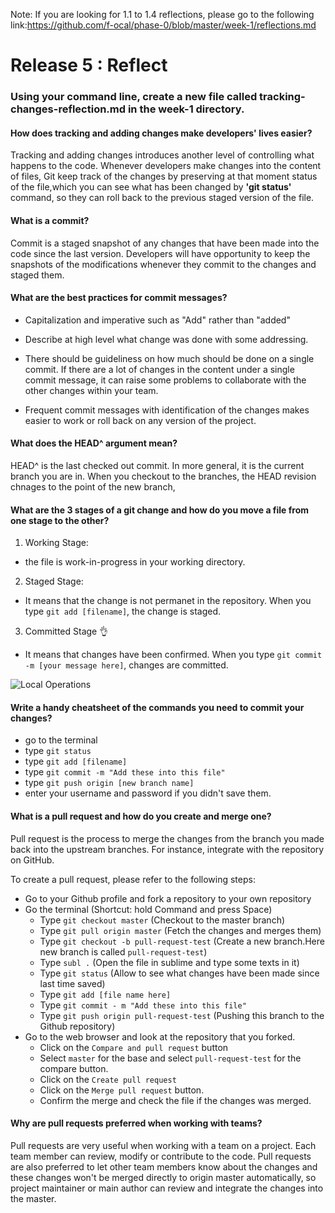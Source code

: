 

Note: If you are looking for 1.1 to 1.4 reflections, please go to the following link:https://github.com/f-ocal/phase-0/blob/master/week-1/reflections.md

# Release 5 : Reflect
### Using your command line, create a new file called tracking-changes-reflection.md in the week-1 directory.

#### How does tracking and adding changes make developers' lives easier?

Tracking and adding changes introduces another level of controlling what happens to the code. Whenever developers make changes into the content of files, Git keep track of the changes by preserving at that moment status of the file,which you can see what has been changed by **'git status'** command, so they can roll back to the previous staged version of the file.

#### What is a commit?

Commit is a staged snapshot of any changes that have been made into the code since the last version. Developers will have opportunity to keep the snapshots of the modifications whenever they commit to the changes and staged them.

#### What are the best practices for commit messages?

* Capitalization and imperative such as "Add" rather than "added"

* Describe at high level what change was done with some addressing.

* There should be guideliness on how much should be done on a single commit. If there are a lot of changes in the content under a single commit message, it can raise some problems to collaborate with the other changes within your team.

* Frequent commit messages with identification of the changes makes easier to work or roll back on any version of the project.

#### What does the HEAD^ argument mean?

  HEAD^ is the last checked out commit. In more general, it is the current branch you are in. When you checkout to the branches, the HEAD revision chnages to the point of the new branch,

#### What are the 3 stages of a git change and how do you move a file from one stage to the other?

1. Working Stage:
  * the file is work-in-progress in your working directory.
2. Staged Stage:
  * It means that the change is not permanet in the repository. When you type `git add [filename]`, the change is staged.
3. Committed Stage :ok_hand:
  * It means that changes have been confirmed. When you type `git commit -m [your message here]`, changes are committed.

 ![Local Operations](http://i.stack.imgur.com/zLTpo.png)

#### Write a handy cheatsheet of the commands you need to commit your changes?

  * go to the terminal
  * type `git status`
  * type `git add [filename]`
  * type `git commit -m "Add these into this file"`
  * type `git push origin [new branch name]`
  * enter your username and password if you didn't save them.

#### What is a pull request and how do you create and merge one?

Pull request is the process to merge the changes from the branch you made back into the upstream branches. For instance, integrate with the repository on GitHub.

To create a pull request, please refer to the following steps:

* Go to your Github profile and fork a repository to your own repository
* Go the terminal (Shortcut: hold Command and press Space)
  * Type `git checkout master` (Checkout to the master branch)
  * Type `git pull origin master` (Fetch the changes and merges them)
  * Type `git checkout -b pull-request-test` (Create a new branch.Here new branch is called `pull-request-test`)
  * Type `subl .` (Open the file in sublime and type some texts in it)
  * Type `git status` (Allow to see what changes have been made since last time saved)
  * Type `git add [file name here]`
  * Type `git commit - m "Add these into this file"`
  * Type `git push origin pull-request-test` (Pushing this branch to the Github repository)
* Go to the web browser and look at the repository that you forked.
  * Click on the `Compare and pull request` button
  * Select `master` for the base and select `pull-request-test` for the compare button.
  * Click on the `Create pull request`
  * Click on the `Merge pull request` button.
  * Confirm the merge and check the file if the changes was merged.

#### Why are pull requests preferred when working with teams?

Pull requests are very useful when working with a team on a project. Each team member can review, modify or contribute to the code. Pull requests are also preferred to let other team members know about the changes and these changes won't be merged directly to origin master automatically, so project maintainer or main author can review and integrate the changes into the master.
